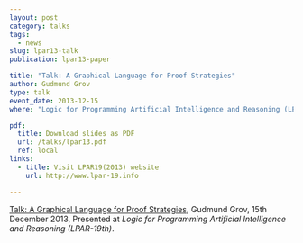 ```yaml
---
layout: post
category: talks
tags:
  - news
slug: lpar13-talk
publication: lpar13-paper

title: "Talk: A Graphical Language for Proof Strategies"
author: Gudmund Grov
type: talk
event_date: 2013-12-15
where: "Logic for Programming Artificial Intelligence and Reasoning (LPAR-19th), Stellenbosch, South Africa"

pdf:
  title: Download slides as PDF
  url: /talks/lpar13.pdf
  ref: local
links:
  - title: Visit LPAR19(2013) website
    url: http://www.lpar-19.info

---
```

<a href="/talks/lpar13.pdf"> Talk: A Graphical Language for Proof Strategies</a>, Gudmund Grov, 15th December 2013, Presented at _Logic for Programming Artificial Intelligence and Reasoning (LPAR-19th)_. 
